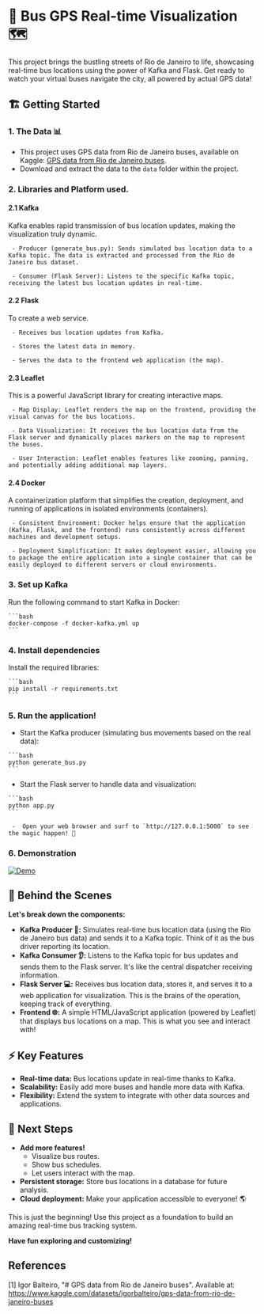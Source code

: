 # 🚌 Bus GPS Real-time Visualization 🗺️

This project brings the bustling streets of Rio de Janeiro to life, showcasing real-time bus locations using the power of Kafka and Flask. Get ready to watch your virtual buses navigate the city, all powered by actual GPS data! 

## 🏗️ Getting Started

### 1.  The Data 📊
   - This project uses GPS data from Rio de Janeiro buses, available on Kaggle: [GPS data from Rio de Janeiro buses](https://www.kaggle.com/datasets/igorbalteiro/gps-data-from-rio-de-janeiro-buses).
   - Download and extract the data to the `data` folder within the project.

### 2. Libraries and Platform used.

   #### 2.1 Kafka
   Kafka enables rapid transmission of bus location updates, making the visualization truly dynamic.
       
     - Producer (generate_bus.py): Sends simulated bus location data to a Kafka topic. The data is extracted and processed from the Rio de Janeiro bus dataset.
     
     - Consumer (Flask Server): Listens to the specific Kafka topic, receiving the latest bus location updates in real-time.

   #### 2.2 Flask
   To create a web service.
       
     - Receives bus location updates from Kafka.
   
     - Stores the latest data in memory.
   
     - Serves the data to the frontend web application (the map).

   #### 2.3 Leaflet
   This is a powerful JavaScript library for creating interactive maps.
       
     - Map Display: Leaflet renders the map on the frontend, providing the visual canvas for the bus locations.
   
     - Data Visualization: It receives the bus location data from the Flask server and dynamically places markers on the map to represent the buses.
   
     - User Interaction: Leaflet enables features like zooming, panning, and potentially adding additional map layers.
           
   #### 2.4 Docker
   A containerization platform that simplifies the creation, deployment, and running of applications in isolated environments (containers).
       
     - Consistent Environment: Docker helps ensure that the application (Kafka, Flask, and the frontend) runs consistently across different machines and development setups.
   
     - Deployment Simplification: It makes deployment easier, allowing you to package the entire application into a single container that can be easily deployed to different servers or cloud environments.

### 3. Set up Kafka

   Run the following command to start Kafka in Docker:

    ```bash
    docker-compose -f docker-kafka.yml up
    ```

### 4. Install dependencies

   Install the required libraries:
   
    ```bash
    pip install -r requirements.txt
    ```

### 5.  Run the application!

   - Start the Kafka producer (simulating bus movements based on the real data):
       
    ```bash
    python generate_bus.py
    ```
   
   -  Start the Flask server to handle data and visualization:
   
    ```bash
    python app.py
    ```
   
     -  Open your web browser and surf to `http://127.0.0.1:5000` to see the magic happen! 🎉

### 6. Demonstration

   [![Demo](demo.gif)](https://github.com/danhtran8mind/bus-gps-real-time-visualization/blob/main/demo.gif)

## 🧠 Behind the Scenes

**Let's break down the components:**

- **Kafka Producer 📨:** Simulates real-time bus location data (using the Rio de Janeiro bus data) and sends it to a Kafka topic. Think of it as the bus driver reporting its location.
- **Kafka Consumer 👂:** Listens to the Kafka topic for bus updates and sends them to the Flask server. It's like the central dispatcher receiving information.
- **Flask Server 💻:** Receives bus location data, stores it, and serves it to a web application for visualization. This is the brains of the operation, keeping track of everything.
- **Frontend 🌐:**  A simple HTML/JavaScript application (powered by Leaflet) that displays bus locations on a map. This is what you see and interact with!

## ⚡️ Key Features

- **Real-time data:** Bus locations update in real-time thanks to Kafka.
- **Scalability:** Easily add more buses and handle more data with Kafka.
- **Flexibility:** Extend the system to integrate with other data sources and applications.

## 🚀 Next Steps

- **Add more features!** 
  -  Visualize bus routes.
  -  Show bus schedules.
  -  Let users interact with the map.
- **Persistent storage:** Store bus locations in a database for future analysis.
- **Cloud deployment:** Make your application accessible to everyone! 🌎

This is just the beginning! Use this project as a foundation to build an amazing real-time bus tracking system.

**Have fun exploring and customizing!** 

## References
[1] Igor Balteiro, "# GPS data from Rio de Janeiro buses". Available at: https://www.kaggle.com/datasets/igorbalteiro/gps-data-from-rio-de-janeiro-buses
